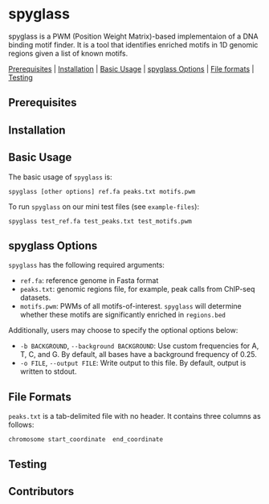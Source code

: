 # spyglass
spyglass is a PWM (Position Weight Matrix)-based implementaion of a DNA binding motif finder. It is a tool that identifies enriched motifs in 1D genomic regions given a list of known motifs. 

[Prerequisites](#prerequisites) | [Installation](#install) | [Basic Usage](#usage) | [spyglass Options](#options) | [File formats](#formats) | [Testing](#testing)

<a name="prerequisites"></a>
## Prerequisites

<a name="install"></a>
## Installation

<a name="usage"></a>
## Basic Usage 
The basic usage of `spyglass` is:
```
spyglass [other options] ref.fa peaks.txt motifs.pwm
```
To run `spyglass` on our mini test files (see `example-files`):
```
spyglass test_ref.fa test_peaks.txt test_motifs.pwm
```

<a name="options"></a>
## spyglass Options
`spyglass` has the following required arguments:
- `ref.fa`: reference genome in Fasta format
- `peaks.txt`: genomic regions file, for example, peak calls from ChIP-seq datasets.
-  `motifs.pwm`: PWMs of all motifs-of-interest. `spyglass` will determine whether these motifs are significantly enriched in `regions.bed`

Additionally, users may choose to specify the optional options below:
 - `-b BACKGROUND`, `--background BACKGROUND`: Use custom frequencies for A, T, C, and G. By default, all bases have a background frequency of 0.25.
 - `-o FILE`, `--output FILE`: Write output to this file. By default, output is written to stdout.

<a name="formats"></a>
## File Formats
`peaks.txt` is a tab-delimited file with no header. It contains three columns as follows:
```
chromosome start_coordinate  end_coordinate
```



<a name="testing"></a>
## Testing

<a name="contributors"></a>
## Contributors 
